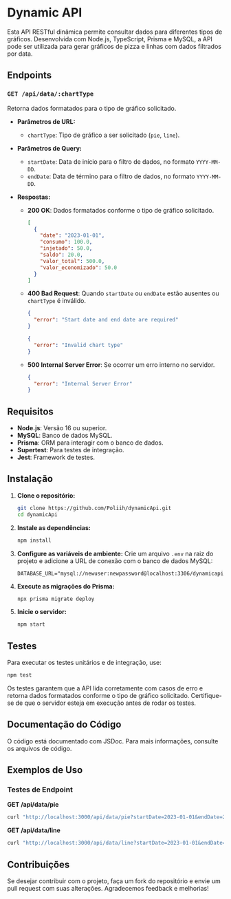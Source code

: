 # Dynamic API

Esta API RESTful dinâmica permite consultar dados para diferentes tipos de gráficos. Desenvolvida com Node.js, TypeScript, Prisma e MySQL, a API pode ser utilizada para gerar gráficos de pizza e linhas com dados filtrados por data.

## Endpoints

### `GET /api/data/:chartType`

Retorna dados formatados para o tipo de gráfico solicitado.

- **Parâmetros de URL:**
  - `chartType`: Tipo de gráfico a ser solicitado (`pie`, `line`).

- **Parâmetros de Query:**
  - `startDate`: Data de início para o filtro de dados, no formato `YYYY-MM-DD`.
  - `endDate`: Data de término para o filtro de dados, no formato `YYYY-MM-DD`.

- **Respostas:**
  - **200 OK**: Dados formatados conforme o tipo de gráfico solicitado.
    ```json
    [
      {
        "date": "2023-01-01",
        "consumo": 100.0,
        "injetado": 50.0,
        "saldo": 20.0,
        "valor_total": 500.0,
        "valor_economizado": 50.0
      }
    ]
    ```
  - **400 Bad Request**: Quando `startDate` ou `endDate` estão ausentes ou `chartType` é inválido.
    ```json
    {
      "error": "Start date and end date are required"
    }
    ```
    ```json
    {
      "error": "Invalid chart type"
    }
    ```
  - **500 Internal Server Error**: Se ocorrer um erro interno no servidor.
    ```json
    {
      "error": "Internal Server Error"
    }
    ```

## Requisitos

- **Node.js**: Versão 16 ou superior.
- **MySQL**: Banco de dados MySQL.
- **Prisma**: ORM para interagir com o banco de dados.
- **Supertest**: Para testes de integração.
- **Jest**: Framework de testes.

## Instalação

1. **Clone o repositório:**
   ```bash
   git clone https://github.com/Poliih/dynamicApi.git
   cd dynamicApi
   ```

2. **Instale as dependências:**
   ```bash
   npm install
   ```

3. **Configure as variáveis de ambiente:**
   Crie um arquivo `.env` na raiz do projeto e adicione a URL de conexão com o banco de dados MySQL:
   ```env
   DATABASE_URL="mysql://newuser:newpassword@localhost:3306/dynamicapi"
   ```

4. **Execute as migrações do Prisma:**
   ```bash
   npx prisma migrate deploy
   ```

5. **Inicie o servidor:**
   ```bash
   npm start
   ```

## Testes

Para executar os testes unitários e de integração, use:
```bash
npm test
```

Os testes garantem que a API lida corretamente com casos de erro e retorna dados formatados conforme o tipo de gráfico solicitado. Certifique-se de que o servidor esteja em execução antes de rodar os testes.

## Documentação do Código

O código está documentado com JSDoc. Para mais informações, consulte os arquivos de código.

## Exemplos de Uso

### Testes de Endpoint

**GET /api/data/pie**

```bash
curl "http://localhost:3000/api/data/pie?startDate=2023-01-01&endDate=2023-06-01"
```

**GET /api/data/line**

```bash
curl "http://localhost:3000/api/data/line?startDate=2023-01-01&endDate=2023-06-01"
```

## Contribuições

Se desejar contribuir com o projeto, faça um fork do repositório e envie um pull request com suas alterações. Agradecemos feedback e melhorias!

